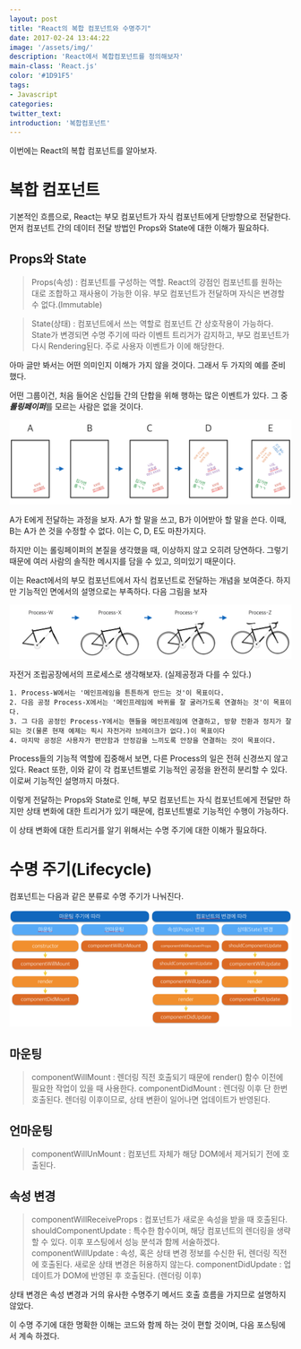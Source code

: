 ```yaml
---
layout: post
title: "React의 복합 컴포넌트와 수명주기"
date: 2017-02-24 13:44:22
image: '/assets/img/'
description: 'React에서 복합컴포넌트를 정의해보자'
main-class: 'React.js'
color: '#1D91F5'
tags:
- Javascript
categories:
twitter_text:
introduction: '복합컴포넌트'
---
```


이번에는 React의 복합 컴포넌트를 알아보자.


복합 컴포넌트
==========

기본적인 흐름으로, React는 부모 컴포넌트가 자식 컴포넌트에게 단방향으로 전달한다.
먼저 컴포넌트 간의 데이터 전달 방법인 Props와 State에 대한 이해가 필요하다.



Props와 State
---

>Props(속성) : 컴포넌트를 구성하는 역할. React의 강점인 컴포넌트를 원하는 대로 조합하고 재사용이 가능한 이유. 부모 컴포넌트가 전달하며 자식은 변경할 수 없다.(Immutable)

>State(상태) : 컴포넌트에서 쓰는 역할로 컴포넌트 간 상호작용이 가능하다. State가 변경되면 수명 주기에 따라 이벤트 트리거가 감지하고, 부모 컴포넌트가 다시 Rendering된다. 주로 사용자 이벤트가 이에 해당한다.



아마 글만 봐서는 어떤 의미인지 이해가 가지 않을 것이다.
그래서 두 가지의 예를 준비했다.

어떤 그룹이건, 처음 들어온 신입들 간의 단합을 위해 행하는 많은 이벤트가 있다.
그 중 ***롤링페이퍼***를 모르는 사람은 없을 것이다.

![paper](https://github.com/CalyFactory/CalyFactory.github.io/blob/master/assets/img/refgjin/post7_paper.png?raw=true)

A가 E에게 전달하는 과정을 보자.
A가 할 말을 쓰고, B가 이어받아 할 말을 쓴다.
이때, B는 A가 쓴 것을 수정할 수 없다. 이는 C, D, E도 마찬가지다.

하지만 이는 롤링페이퍼의 본질을 생각했을 때, 이상하지 않고 오히려 당연하다.
그렇기 때문에 여러 사람의 솔직한 메시지를 담을 수 있고, 의미있기 때문이다.

이는 React에서의 부모 컴포넌트에서 자식 컴포넌트로 전달하는 개념을 보여준다.
하지만 기능적인 면에서의 설명으로는 부족하다. 다음 그림을 보자

![bicycle](https://github.com/CalyFactory/CalyFactory.github.io/blob/master/assets/img/refgjin/post7_bicycle.png?raw=true)

자전거 조립공장에서의 프로세스로 생각해보자. (실제공정과 다를 수 있다.)

	1. Process-W에서는 '메인프레임을 튼튼하게 만드는 것'이 목표이다. 
	2. 다음 공정 Process-X에서는 '메인프레임에 바퀴를 잘 굴러가도록 연결하는 것'이 목표이다.
	3. 그 다음 공정인 Process-Y에서는 핸들을 메인프레임에 연결하고, 방향 전환과 정지가 잘 되는 것(물론 현재 예제는 픽시 자전거라 브레이크가 없다.)이 목표이다
	4. 마지막 공정은 사용자가 편안함과 안정감을 느끼도록 안장을 연결하는 것이 목표이다.

Process들의 기능적 역할에 집중해서 보면, 다른 Process의 일은 전혀 신경쓰지 않고 있다.
React 또한, 이와 같이 각 컴포넌트별로 기능적인 공정을 완전히 분리할 수 있다. 이로써 기능적인 설명까지 마쳤다.

이렇게 전달하는 Props와 State로 인해, 부모 컴포넌트는 자식 컴포넌트에게 전달만 하지만 상태 변화에 대한 트리거가 있기 때문에, 컴포넌트별로 기능적인 수행이 가능하다.

이 상태 변화에 대한 트리거를 알기 위해서는 수명 주기에 대한 이해가 필요하다.


수명 주기(Lifecycle)
===

컴포넌트는 다음과 같은 분류로 수명 주기가 나눠진다.

![lifecycle](https://github.com/CalyFactory/CalyFactory.github.io/blob/master/assets/img/refgjin/post7_flow.png?raw=true)

마운팅
---
>componentWillMount : 렌더링 직전 호출되기 때문에 render() 함수 이전에 필요한 작업이 있을 때 사용한다.
>componentDidMount : 렌더링 이후 단 한번 호출된다. 렌더링 이후이므로, 상태 변환이 일어나면 업데이트가 반영된다.


언마운팅
---
>componentWillUnMount : 컴포넌트 자체가 해당 DOM에서 제거되기 전에 호출된다.


속성 변경
---
>componentWillReceiveProps : 컴포넌트가 새로운 속성을 받을 때 호출된다.
>shouldComponentUpdate : 특수한 함수이며, 해당 컴포넌트의 렌더링을 생략할 수 있다. 이후 포스팅에서 성능 분석과 함께 서술하겠다.
>componentWillUpdate : 속성, 혹은 상태 변경 정보를 수신한 뒤, 렌더링 직전에 호출된다. 새로운 상태 변경은 허용하지 않는다.
>componentDidUpdate : 업데이트가 DOM에 반영된 후 호출된다. (렌더링 이후)


상태 변경은 속성 변경과 거의 유사한 수명주기 메서드 호출 흐름을 가지므로 설명하지 않았다.

이 수명 주기에 대한 명확한 이해는 코드와 함께 하는 것이 편할 것이며, 다음 포스팅에서 계속 하겠다.
